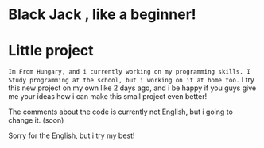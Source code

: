 # Black Jack , like a beginner! 

# Little project 
``` Im From Hungary, and i currently working on my programming skills. I Study programming at the school, but i working on it at home too. ```
I try this new project on my own like 2 days ago, and i be happy if you guys give me your ideas how i can make this small project even better!

The comments about the code is currently not English, but i going to change it. (soon)

Sorry for the English, but i try my best!

